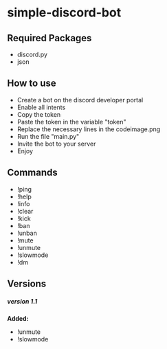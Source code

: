 # simple-discord-bot


## Required Packages
- discord.py
- json

## How to use
- Create a bot on the discord developer portal
- Enable all intents
-  Copy the token
- Paste the token in the variable "token"
- Replace the necessary lines in the codeimage.png
- Run the file "main.py"
- Invite the bot to your server
- Enjoy

## Commands
- !ping
- !help
- !info
- !clear
- !kick
- !ban
- !unban
- !mute
- !unmute
- !slowmode
- !dm

## Versions
##### version 1.1
**Added:**
- !unmute
- !slowmode

